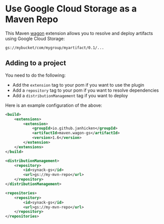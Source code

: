 # Use Google Cloud Storage as a Maven Repo

This Maven [wagon](http://maven.apache.org/wagon/) extension allows you to resolve and deploy artifacts using Google Cloud Storage:

    gs://mybucket/com/mygroup/myartifact/0.1/...

## Adding to a project 

You need to do the following:

 - Add the `extension` tag to your pom if you want to use the plugin
 - Add a `repository` tag to your pom if you want to resolve dependencies
 - Add a `distributionManagement` tag if you want to deploy

Here is an example configuration of the above:

```xml
<build>
    <extensions>
        <extension>
            <groupId>io.github.janhicken</groupId>
            <artifactId>maven.wagon-gs</artifactId>
            <version>1.6</version>
        </extension>
    </extensions>
</build>

<distributionManagement>
    <repository>
        <id>synack-gs</id>
        <url>gs://my-mvn-repo</url>
    </repository>
</distributionManagement>

<repositories>
    <repository>
        <id>synack-gs</id>
        <url>gs://my-mvn-repo</url>
    </repository>
</repositories> 
```
